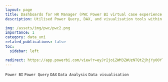```yaml
---
layout: page
title: Dashboards for HR Manager (PWC Power BI virtual case experience Part 2) - 12/2023
description: Utilised Power Query, DAX, and visualisation tools within Power BI to create visualizations to represent HR data, particularly focusing on gender-related KPIs.

img: /assets/img/pwc/pwc2.png
importance: 1
category: data_uni
related_publications: false
toc:
  sidebar: left

redirect: https://app.powerbi.com/view?r=eyJrIjoiZWM3ZWUzNTQtZjhjYy00YThjLWFiY2UtOWJmMmE3MGI2M2FlIiwidCI6ImNhYmFmZjVlLWExMTMtNDJhMS1iMjliLTIwMDk2N2M0NTZmYSIsImMiOjEwfQ%3D%3D
---
```


`Power BI`
`Power Query`
`DAX`
`Data Analysis`
`Data visualisation`
